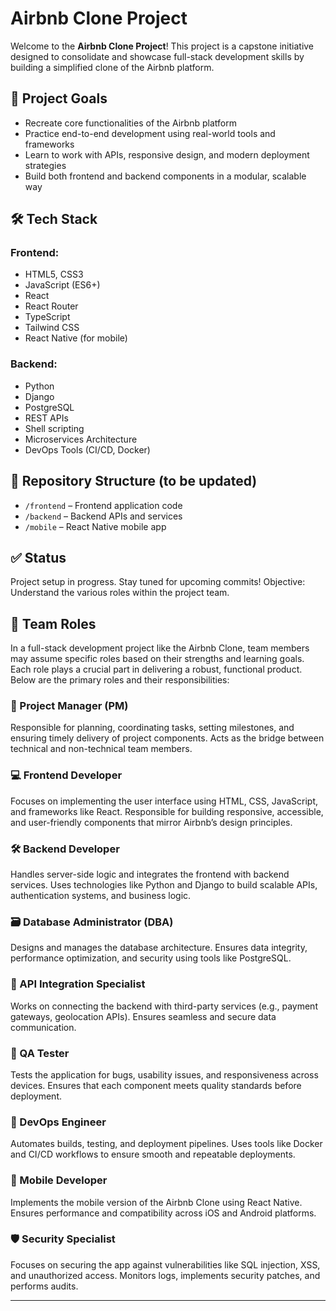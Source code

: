 # Airbnb Clone Project

Welcome to the **Airbnb Clone Project**! This project is a capstone initiative designed to consolidate and showcase full-stack development skills by building a simplified clone of the Airbnb platform.

## 🚀 Project Goals

- Recreate core functionalities of the Airbnb platform
- Practice end-to-end development using real-world tools and frameworks
- Learn to work with APIs, responsive design, and modern deployment strategies
- Build both frontend and backend components in a modular, scalable way

## 🛠️ Tech Stack

### Frontend:
- HTML5, CSS3
- JavaScript (ES6+)
- React
- React Router
- TypeScript
- Tailwind CSS
- React Native (for mobile)

### Backend:
- Python
- Django
- PostgreSQL
- REST APIs
- Shell scripting
- Microservices Architecture
- DevOps Tools (CI/CD, Docker)

## 📂 Repository Structure (to be updated)

- `/frontend` – Frontend application code
- `/backend` – Backend APIs and services
- `/mobile` – React Native mobile app

## ✅ Status

Project setup in progress. Stay tuned for upcoming commits!
Objective: Understand the various roles within the project team.

## 👥 Team Roles

In a full-stack development project like the Airbnb Clone, team members may assume specific roles based on their strengths and learning goals. Each role plays a crucial part in delivering a robust, functional product. Below are the primary roles and their responsibilities:

### 🧠 Project Manager (PM)
Responsible for planning, coordinating tasks, setting milestones, and ensuring timely delivery of project components. Acts as the bridge between technical and non-technical team members.

### 💻 Frontend Developer
Focuses on implementing the user interface using HTML, CSS, JavaScript, and frameworks like React. Responsible for building responsive, accessible, and user-friendly components that mirror Airbnb’s design principles.

### 🛠️ Backend Developer
Handles server-side logic and integrates the frontend with backend services. Uses technologies like Python and Django to build scalable APIs, authentication systems, and business logic.

### 🗃️ Database Administrator (DBA)
Designs and manages the database architecture. Ensures data integrity, performance optimization, and security using tools like PostgreSQL.

### 🔗 API Integration Specialist
Works on connecting the backend with third-party services (e.g., payment gateways, geolocation APIs). Ensures seamless and secure data communication.

### 🧪 QA Tester
Tests the application for bugs, usability issues, and responsiveness across devices. Ensures that each component meets quality standards before deployment.

### 🚀 DevOps Engineer
Automates builds, testing, and deployment pipelines. Uses tools like Docker and CI/CD workflows to ensure smooth and repeatable deployments.

### 📱 Mobile Developer
Implements the mobile version of the Airbnb Clone using React Native. Ensures performance and compatibility across iOS and Android platforms.

### 🛡️ Security Specialist
Focuses on securing the app against vulnerabilities like SQL injection, XSS, and unauthorized access. Monitors logs, implements security patches, and performs audits.

---

